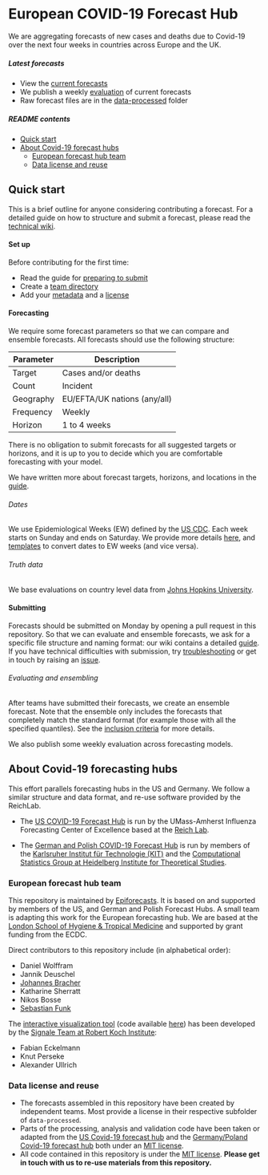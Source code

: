 # European COVID-19 Forecast Hub

We are aggregating forecasts of new cases and deaths due to Covid-19 over the next four weeks in countries across Europe and the UK.

##### Latest forecasts
* View the [current forecasts](https://covid19forecasthub.eu/visualisation)
* We publish a weekly [evaluation](https://covid19forecasthub.eu/reports) of current forecasts
* Raw forecast files are in the [data-processed](https://github.com/epiforecasts/covid19-forecast-hub-europe/tree/main/data-processed) folder

##### README contents
- [Quick start](#quick-start)
- [About Covid-19 forecast hubs](#about-covid-19-forecasting-hubs)
   - [European forecast hub team](#european-forecast-hub-team)
   - [Data license and reuse](#data-license-and-reuse)

## Quick start
This is a brief outline for anyone considering contributing a forecast. For a detailed guide on how to structure and submit a forecast, please read the [technical wiki](../../wiki).

#### Set up
Before contributing for the first time:
* Read the guide for [preparing to submit](../../wiki/Preparing-to-submit)
* Create a [team directory](../../wiki/Creating-a-team-directory)
* Add your [metadata](../../wiki/Metadata) and a [license](../../wiki/Licensing)

#### Forecasting
We require some forecast parameters so that we can compare and ensemble forecasts. All forecasts should use the following structure:

| Parameter | Description |
| ----------- | ----------- |
| Target | Cases and/or deaths |
| Count | Incident |
| Geography | EU/EFTA/UK nations (any/all) |
| Frequency | Weekly |
| Horizon | 1 to 4 weeks |

There is no obligation to submit forecasts for all suggested targets or horizons, and it is up to you to decide which you are comfortable forecasting with your model.

We have written more about forecast targets, horizons, and locations in the [guide](../../wiki/Targets-and-horizons).

###### Dates
We use Epidemiological Weeks (EW) defined by the [US CDC](https://wwwn.cdc.gov/nndss/document/MMWR_Week_overview.pdf). Each week starts on Sunday and ends on Saturday. We provide more details [here](../../wiki/Targets-and-horizons#date-format), and [templates](../../template) to convert dates to EW weeks (and vice versa).

###### Truth data
We base evaluations on country level data from [Johns Hopkins University](https://github.com/CSSEGISandData/COVID-19/tree/master/csse_covid_19_data/csse_covid_19_time_series).

#### Submitting
Forecasts should be submitted on Monday by opening a pull request in this repository. So that we can evaluate and ensemble forecasts, we ask for a specific file structure and naming format: our wiki contains a detailed [guide](../../wiki/Forecast-format). If you have technical difficulties with submission, try [troubleshooting](../..wiki/Troubleshooting-pull-requests) or get in touch by raising an [issue](../issues).

###### Evaluating and ensembling
After teams have submitted their forecasts, we create an ensemble forecast. Note that the ensemble only includes the forecasts that completely match the standard format (for example those with all the specified quantiles). See the [inclusion criteria](../../wiki/Ensembling-and-evaluation) for more details.

We also publish some weekly evaluation across forecasting models.

## About Covid-19 forecasting hubs
This effort parallels forecasting hubs in the US and Germany. We follow a similar structure and data format, and re-use software provided by the ReichLab.

- The [US COVID-19 Forecast Hub](https://github.com/reichlab/covid19-forecast-hub) is run by the UMass-Amherst Influenza Forecasting Center of Excellence based at the [Reich Lab](https://reichlab.io/).

- The [German and Polish COVID-19 Forecast Hub](https://github.com/KITmetricslab/covid19-forecast-hub-de) is run by members of the [Karlsruher Institut für Technologie (KIT)](https://statistik.econ.kit.edu/index.ph) and the [Computational Statistics Group at Heidelberg Institute for Theoretical Studies](https://www.h-its.org/research/cst/).

### European forecast hub team
This repository is maintained by [Epiforecasts](https://epiforecasts.io). It is based on and supported by members of the US, and German and Polish Forecast Hubs. A small team is adapting this work for the European forecasting hub. We are based at the [London School of Hygiene & Tropical Medicine](https://www.lshtm.ac.uk) and supported by grant funding from the ECDC.

Direct contributors to this repository include (in alphabetical order):

- Daniel Wolffram
- Jannik Deuschel
- [Johannes Bracher](https://statistik.econ.kit.edu/mitarbeiter_2902.php)
- Katharine Sherratt
- Nikos Bosse
- [Sebastian Funk](https://www.lshtm.ac.uk/aboutus/people/funk.sebastian)

The [interactive visualization tool](https://covid19forecasthub.eu/visualisation/) (code available [here](https://github.com/SignaleRKI/forecast-europe)) has been developed by the [Signale Team at Robert Koch Institute](https://www.rki.de/EN/Content/infections/epidemiology/signals/signals_node.html):
- Fabian Eckelmann
- Knut Perseke
- Alexander Ullrich

### Data license and reuse
- The forecasts assembled in this repository have been created by independent teams. Most provide a license in their respective subfolder of `data-processed`.
- Parts of the processing, analysis and validation code have been taken or adapted from the [US Covid-19 forecast hub](https://github.com/reichlab/covid19-forecast-hub) and the [Germany/Poland Covid-19 forecast hub](https://github.com/KITmetricslab/covid19-forecast-hub-de) both under an [MIT license](https://github.com/reichlab/covid19-forecast-hub/blob/master/LICENSE).
- All code contained in this repository is under the [MIT license](/LICENSE). **Please get in touch with us to re-use materials from this repository.**
